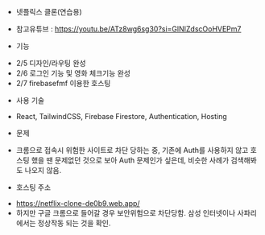 
* 넷플릭스 클론(연습용)
- 참고유튜브 : https://youtu.be/ATz8wg6sg30?si=GlNIZdscOoHVEPm7


* 기능
- 2/5 디자인/라우팅 완성
- 2/6 로그인 기능 및 영화 체크기능 완성
- 2/7 firebasefmf 이용한 호스팅

* 사용 기술
 - React, TailwindCSS, Firebase Firestore, Authentication, Hosting


 * 문제
 - 크롬으로 접속시 위험한 사이트로 차단 당하는 중, 기존에 Auth를 사용하지 않고 호스팅 했을 땐 문제없던 것으로 보아 Auth 문제인가 싶은데,
 비슷한 사례가 검색해봐도 나오지 않음.

* 호스팅 주소
 - https://netflix-clone-de0b9.web.app/
 - 하지만 구글 크롬으로 들어갈 경우 보안위험으로 차단당함. 삼성 인터넷이나 사파리에서는 정상작동 되는 것을 확인.